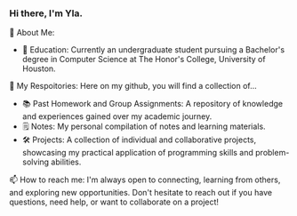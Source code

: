 ### Hi there, I'm Yla.

<!--
**officiallyyla/officiallyyla** is a ✨ _special_ ✨ repository because its `README.md` (this file) appears on your GitHub profile.

Here are some ideas to get you started:

- 🔭 I’m currently working on ...
- 🌱 I’m currently learning ...
- 👯 I’m looking to collaborate on ...
- 🤔 I’m looking for help with ...
- 💬 Ask me about ...
- 📫 How to reach me: ...
- 😄 Pronouns: ...
- ⚡ Fun fact: ...
-->

💬 About Me:
- 🏫 Education: Currently an undergraduate student pursuing a Bachelor's degree in Computer Science at The Honor's College, University of Houston.


🌱 My Respoitories:
Here on my github, you will find a collection of...
- 📚 Past Homework and Group Assignments: A repository of knowledge and experiences gained over my academic journey.
- 🗒️ Notes: My personal compilation of notes and learning materials.
- 🛠️ Projects: A collection of individual and collaborative projects, showcasing my practical application of programming skills and problem-solving abilities.

 📫 How to reach me: 
I'm always open to connecting, learning from others, and exploring new opportunities. Don't hesitate to reach out if you have questions, need help, or want to collaborate on a project!
